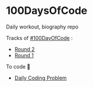 # 100DaysOfCode
Daily workout, biography repo


Tracks of [#100DayOfCode](https://www.100daysofcode.com/) :
* [Round 2](https://github.com/gortaina/100DaysOfCode/blob/master/round2.md)
* [Round 1](https://github.com/gortaina/100DaysOfCode/blob/master/round1.md)


To code :construction_worker:
* [Daily Coding Problem](https://github.com/gortaina/100DaysOfCode/blob/master/Daily_Coding_Problem_2020.md)

